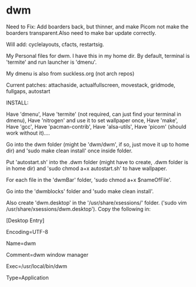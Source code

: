 # dwm
Need to Fix: Add boarders back, but thinner, and make Picom not make the boarders transparent.Also need to make bar update correctly.

Will add: cyclelayouts, cfacts, restartsig.

My Personal files for dwm. I have this in my home dir. By default, terminal is 'termite' and run launcher is 'dmenu'. 

My dmenu is also from suckless.org (not arch repos)

Current patches: attachaside, actualfullscreen, movestack, gridmode, fullgaps, autostart

INSTALL:

Have 'dmenu', Have 'termite' (not required, can just find your terminal in dmenu), Have 'nitrogen' and use it to set wallpaper once, Have 'make', Have 'gcc', Have 'pacman-contrib', Have 'alsa-utils', Have 'picom' (should work without it)....

Go into the dwm folder (might be 'dwm/dwm', if so, just move it up to home dir) and 'sudo make clean install' once inside folder.

Put 'autostart.sh' into the .dwm folder (might have to create, .dwm folder is in home dir) and 'sudo chmod a+x autostart.sh' to have wallpaper.

For each file in the 'dwmBar' folder, 'sudo chmod a+x $nameOfFile'.

Go into the 'dwmblocks' folder and 'sudo make clean install'.

Also create 'dwm.desktop' in the '/usr/share/xsessions/' folder. ('sudo vim /usr/share/xsessions/dwm.desktop'). Copy the following in:

[Desktop Entry]

Encoding=UTF-8

Name=dwm

Comment=dwm window manager

Exec=/usr/local/bin/dwm

Type=Application
